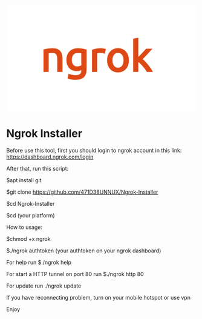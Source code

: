 ![](ngrok+(1).png)

# Ngrok Installer

Before use this tool, first you should login to ngrok account in this link: https://dashboard.ngrok.com/login 

After that, run this script:

$apt install git

$git clone https://github.com/471D38UNNUX/Ngrok-Installer

$cd Ngrok-Installer

$cd (your platform)

How to usage:

$chmod +x ngrok

$./ngrok authtoken (your authtoken on your ngrok dashboard)

For help run $./ngrok help

For start a HTTP tunnel on port 80 run $./ngrok http 80

For update run ./ngrok update

If you have reconnecting problem, turn on your mobile hotspot or use vpn

Enjoy
